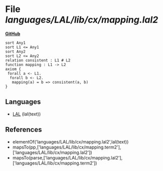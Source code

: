 # File _languages/LAL/lib/cx/mapping.lal2_
**[GitHub](https://github.com/softlang/yas/blob/master/languages/LAL/lib/cx/mapping.lal2)**
```
sort Any1
sort L1 <= Any1
sort Any2
sort L2 <= Any2
relation consistent : L1 # L2
function mapping : L1 -> L2
axiom {
 forall a <- L1.
  forall b <- L2.
   mapping(a) = b => consistent(a, b)
}
```

## Languages
* [LAL](../languages/LAL.md) (lal(text))

## References
* elementOf('languages/LAL/lib/cx/mapping.lal2',lal(text))
* mapsTo(pp,['languages/LAL/lib/cx/mapping.term2'],['languages/LAL/lib/cx/mapping.lal2'])
* mapsTo(parse,['languages/LAL/lib/cx/mapping.lal2'],['languages/LAL/lib/cx/mapping.term2'])
